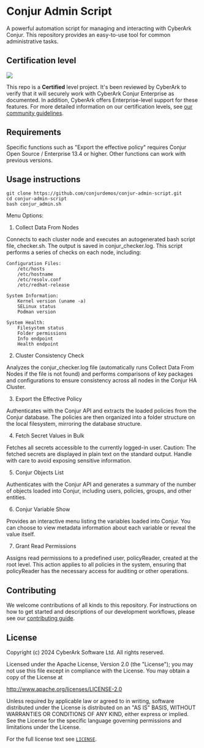 # Conjur Admin Script
A powerful automation script for managing and interacting with CyberArk Conjur.
This repository provides an easy-to-use tool for common administrative tasks.

## Certification level
![](https://img.shields.io/badge/Certification%20Level-Certified-6C757D?link=https://github.com/cyberark/community/blob/master/Conjur/conventions/certification-levels.md)

This repo is a **Certified** level project. It's been reviewed by CyberArk to verify that it will securely
work with CyberArk Conjur Enterprise as documented. In addition, CyberArk offers Enterprise-level support for these features. For
more detailed  information on our certification levels, see [our community guidelines](https://github.com/cyberark/community/blob/master/Conjur/conventions/certification-levels.md#community).

## Requirements

Specific functions such as "Export the effective policy" requires Conjur Open Source / Enterprise 13.4 or higher.
Other functions can work with previous versions.

## Usage instructions

```
git clone https://github.com/conjurdemos/conjur-admin-script.git
cd conjur-admin-script
bash conjur_admin.sh
```
Menu Options:

1. Collect Data From Nodes

Connects to each cluster node and executes an autogenerated bash script file, checker.sh. The output is saved in conjur_checker.log. This script performs a series of checks on each node, including:

    Configuration Files:
        /etc/hosts
        /etc/hostname
        /etc/resolv.conf
        /etc/redhat-release

    System Information:
        Kernel version (uname -a)
        SELinux status
        Podman version

    System Health:
        Filesystem status
        Folder permissions
        Info endpoint
        Health endpoint

2. Cluster Consistency Check

Analyzes the conjur_checker.log file (automatically runs Collect Data From Nodes if the file is not found) and performs comparisons of key packages and configurations to ensure consistency across all nodes in the Conjur HA Cluster.

3. Export the Effective Policy

Authenticates with the Conjur API and extracts the loaded policies from the Conjur database. The policies are then organized into a folder structure on the local filesystem, mirroring the database structure.

4. Fetch Secret Values in Bulk

Fetches all secrets accessible to the currently logged-in user. Caution: The fetched secrets are displayed in plain text on the standard output. Handle with care to avoid exposing sensitive information.

5. Conjur Objects List

Authenticates with the Conjur API and generates a summary of the number of objects loaded into Conjur, including users, policies, groups, and other entities.

6. Conjur Variable Show

Provides an interactive menu listing the variables loaded into Conjur. You can choose to view metadata information about each variable or reveal the value itself.

7. Grant Read Permissions

Assigns read permissions to a predefined user, policyReader, created at the root level. This action applies to all policies in the system, ensuring that policyReader has the necessary access for auditing or other operations.

## Contributing

We welcome contributions of all kinds to this repository. For instructions on how to get started and descriptions
of our development workflows, please see our [contributing guide](CONTRIBUTING.md).

## License

Copyright (c) 2024 CyberArk Software Ltd. All rights reserved.

Licensed under the Apache License, Version 2.0 (the "License");
you may not use this file except in compliance with the License.
You may obtain a copy of the License at

   http://www.apache.org/licenses/LICENSE-2.0

Unless required by applicable law or agreed to in writing, software
distributed under the License is distributed on an "AS IS" BASIS,
WITHOUT WARRANTIES OR CONDITIONS OF ANY KIND, either express or implied.
See the License for the specific language governing permissions and
limitations under the License.

For the full license text see [`LICENSE`](LICENSE).
